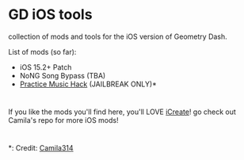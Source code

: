 # GD iOS tools

collection of mods and tools for the iOS version of Geometry Dash.

List of mods (so far):

- iOS 15.2+ Patch
- NoNG Song Bypass (TBA)
- [Practice Music Hack](https://youtu.be/t1KBAgAxNh0) (JAILBREAK ONLY)*
# 
If you like the mods you'll find here, you'll LOVE [iCreate](https://github.com/camila314/icreate)! go check out Camila's repo for more iOS mods!
#
*: Credit: [Camila314](https://github.com/camila314)
